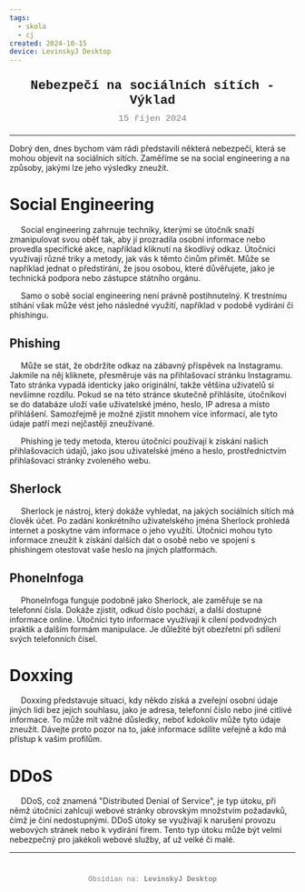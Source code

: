 ```yaml
---
tags:
  - skola
  - cj
created: 2024-10-15
device: LevinskyJ Desktop
---
```

<div style="text-align: center; font-size: 1.6em; font-weight: bold; padding: 10px 0; font-family: Courier New">
  Nebezpečí na sociálních sítích - Výklad
</div>

<div style="text-align: center; color: gray; font-size: 1.1em; margin-bottom: 20px; font-family: Courier New">  15 říjen 2024
</div>

---

Dobrý den, dnes bychom vám rádi představili některá nebezpečí, která se mohou objevit na sociálních sítích. Zaměříme se na social engineering a na způsoby, jakými lze jeho výsledky zneužít.

# Social Engineering

<p style="text-indent:20px">Social engineering zahrnuje techniky, kterými se útočník snaží zmanipulovat svou oběť tak, aby jí prozradila osobní informace nebo provedla specifické akce, například kliknutí na škodlivý odkaz. Útočníci využívají různé triky a metody, jak vás k těmto činům přimět. Může se například jednat o předstírání, že jsou osobou, které důvěřujete, jako je technická podpora nebo zástupce státního orgánu.</p> <p style="text-indent:20px">Samo o sobě social engineering není právně postihnutelný. K trestnímu stíhání však může vést jeho následné využití, například v podobě vydírání či phishingu.</p>

## Phishing

<p style="text-indent:20px">Může se stát, že obdržíte odkaz na zábavný příspěvek na Instagramu. Jakmile na něj kliknete, přesměruje vás na přihlašovací stránku Instagramu. Tato stránka vypadá identicky jako originální, takže většina uživatelů si nevšimne rozdílu. Pokud se na této stránce skutečně přihlásíte, útočníkovi se do databáze uloží vaše uživatelské jméno, heslo, IP adresa a místo přihlášení. Samozřejmě je možné zjistit mnohem více informací, ale tyto údaje patří mezi nejčastěji zneužívané.</p> <p style="text-indent:20px">Phishing je tedy metoda, kterou útočníci používají k získání našich přihlašovacích údajů, jako jsou uživatelské jméno a heslo, prostřednictvím přihlašovací stránky zvoleného webu.</p>

## Sherlock

<p style="text-indent:20px">Sherlock je nástroj, který dokáže vyhledat, na jakých sociálních sítích má člověk účet. Po zadání konkrétního uživatelského jména Sherlock prohledá internet a poskytne vám informace o jeho využití. Útočníci mohou tyto informace zneužít k získání dalších dat o osobě nebo ve spojení s phishingem otestovat vaše heslo na jiných platformách.</p>

## PhoneInfoga

<p style="text-indent:20px">PhoneInfoga funguje podobně jako Sherlock, ale zaměřuje se na telefonní čísla. Dokáže zjistit, odkud číslo pochází, a další dostupné informace online. Útočníci tyto informace využívají k cílení podvodných praktik a dalším formám manipulace. Je důležité být obezřetní při sdílení svých telefonních čísel.</p>

# Doxxing

<p style="text-indent:20px">Doxxing představuje situaci, kdy někdo získá a zveřejní osobní údaje jiných lidí bez jejich souhlasu, jako je adresa, telefonní číslo nebo jiné citlivé informace. To může mít vážné důsledky, neboť kdokoliv může tyto údaje zneužít. Dávejte proto pozor na to, jaké informace sdílíte veřejně a kdo má přístup k vašim profilům.</p>

# DDoS

<p style="text-indent:20px">DDoS, což znamená "Distributed Denial of Service", je typ útoku, při němž útočníci zahlcují webové stránky obrovským množstvím požadavků, čímž je činí nedostupnými. DDoS útoky se využívají k narušení provozu webových stránek nebo k vydírání firem. Tento typ útoku může být velmi nebezpečný pro jakékoli webové služby, ať už velké či malé.</p>



---

<div style="text-align: center; color: gray; font-size: 0.9em; margin-top: 40px; font-family: Courier New">
  Obsidian na: <strong>LevinskyJ Desktop</strong>
</div>
